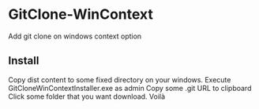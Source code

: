 # GitClone-WinContext
Add git clone on windows context option

## Install
Copy dist content to some fixed directory on your windows.
Execute GitCloneWinContextInstaller.exe as admin 
Copy some .git URL to clipboard
Click some folder that you want download.
Voilà
